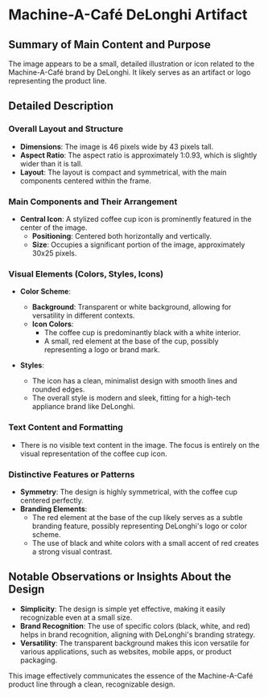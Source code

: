 # Machine-A-Café DeLonghi Artifact

## Summary of Main Content and Purpose
The image appears to be a small, detailed illustration or icon related to the Machine-A-Café brand by DeLonghi. It likely serves as an artifact or logo representing the product line.

## Detailed Description

### Overall Layout and Structure
- **Dimensions**: The image is 46 pixels wide by 43 pixels tall.
- **Aspect Ratio**: The aspect ratio is approximately 1:0.93, which is slightly wider than it is tall.
- **Layout**: The layout is compact and symmetrical, with the main components centered within the frame.

### Main Components and Their Arrangement
- **Central Icon**: A stylized coffee cup icon is prominently featured in the center of the image.
  - **Positioning**: Centered both horizontally and vertically.
  - **Size**: Occupies a significant portion of the image, approximately 30x25 pixels.

### Visual Elements (Colors, Styles, Icons)
- **Color Scheme**:
  - **Background**: Transparent or white background, allowing for versatility in different contexts.
  - **Icon Colors**:
    - The coffee cup is predominantly black with a white interior.
    - A small, red element at the base of the cup, possibly representing a logo or brand mark.

- **Styles**:
  - The icon has a clean, minimalist design with smooth lines and rounded edges.
  - The overall style is modern and sleek, fitting for a high-tech appliance brand like DeLonghi.

### Text Content and Formatting
- There is no visible text content in the image. The focus is entirely on the visual representation of the coffee cup icon.

### Distinctive Features or Patterns
- **Symmetry**: The design is highly symmetrical, with the coffee cup centered perfectly.
- **Branding Elements**:
  - The red element at the base of the cup likely serves as a subtle branding feature, possibly representing DeLonghi's logo or color scheme.
  - The use of black and white colors with a small accent of red creates a strong visual contrast.

## Notable Observations or Insights About the Design
- **Simplicity**: The design is simple yet effective, making it easily recognizable even at a small size.
- **Brand Recognition**: The use of specific colors (black, white, and red) helps in brand recognition, aligning with DeLonghi's branding strategy.
- **Versatility**: The transparent background makes this icon versatile for various applications, such as websites, mobile apps, or product packaging.

This image effectively communicates the essence of the Machine-A-Café product line through a clean, recognizable design.